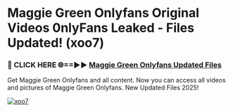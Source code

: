 # Maggie Green Onlyfans Original Videos 0nlyFans Leaked - Files Updated! (xoo7)

<h3>🔴 CLICK HERE 🌐==►► <a href="https://tinyurl.com/2wckxsce" rel="nofollow">Maggie Green Onlyfans Updated Files</a></h3>

Get Maggie Green Onlyfans and all content. Now you can access all videos and pictures of Maggie Green Onlyfans. New Updated Files 2025!

[![xoo7](https://i.imgur.com/AFduVYN.gif)](https://tinyurl.com/2wckxsce)
